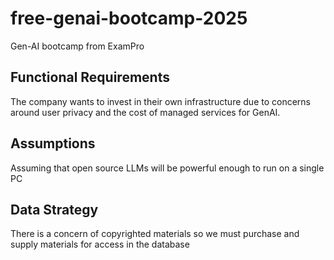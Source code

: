 # free-genai-bootcamp-2025 

Gen-AI bootcamp from ExamPro

## Functional Requirements

The company wants to invest in their own infrastructure due to concerns around user privacy and the cost of managed services for GenAI. 

## Assumptions

Assuming that open source LLMs will be powerful enough to run on a single PC 

## Data Strategy

There is a concern of copyrighted materials so we must purchase and supply materials for access in the database